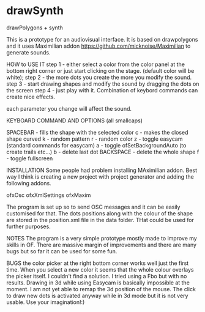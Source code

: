 # drawSynth
drawPolygons + synth

This is a prototype for an audiovisual interface.
It is based on drawpolygons and it uses Maximilian addon https://github.com/micknoise/Maximilian to generate sounds.

HOW to USE IT
step 1 - either select a color from the color panel at the bottom right corner or just start clicking on the stage. (default color will be white);
step 2 - the more dots you create the more you modify the sound.
step 3 - start drawing shapes and modify the sound by dragging the dots on the screen
step 4 - just play with it.  Combination of keybord commands can create nice effects.

each parameter you change will affect the sound.

KEYBOARD COMMAND AND OPTIONS (all smallcaps)

SPACEBAR - fills the shape with the selected color
c - makes the closed shape curved
k - random pattern
r - random color
z - toggle easycam (standard commands for easycam)
a - toggle ofSetBackgroundAuto (to create trails etc...)
b - delete last dot
BACKSPACE - delete the whole shape
f - toggle fullscreen

INSTALLATION
Some people had problem installing MAximilian addon.
Best way I think is creating a new project with project generator and adding the following addons.

ofxOsc
ofxXmlSettings
ofxMaxim

The program is set up so to send OSC messages and it can be easily customised for that.
The dots positions along with the colour of the shape are stored in the position.xml file in the data folder.
THat could be used for further purposes.

NOTES
The program is a very simple prototype mostly made to improve my skills in OF.
There are massive margin of improvements and there are many bugs but so far it can be used for some fun.

BUGS
the color picker at the right bottom corner works well just the first time. When you select a new color it seems that
the whole colour overlays the picker itself. I couldn't find a solution. I tried using a Fbo but with no results.
Drawing in 3d while using Easycam is basically impossible at the moment.
I am not yet able to remap the 3d position of the mouse.
The click to draw new dots is activated anyway while in 3d mode but it is not very usable. Use your imagination!:)







